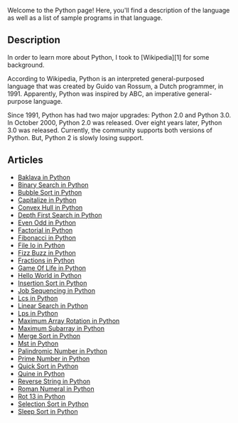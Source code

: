 Welcome to the Python page! Here, you'll find a description of the language as well as a list of sample programs in that language.

## Description

In order to learn more about Python, I took to [Wikipedia][1] for some background.

According to Wikipedia, Python is an interpreted general-purposed language that was created by Guido van Rossum, 
a Dutch programmer, in 1991. Apparently, Python was inspired by ABC, an imperative general-purpose language.

Since 1991, Python has had two major upgrades: Python 2.0 and Python 3.0. In October 2000, Python 2.0 was released. 
Over eight years later, Python 3.0 was released. Currently, the community supports both versions of Python. 
But, Python 2 is slowly losing support.


## Articles

- [Baklava in Python](https://sampleprograms.io/projects/baklava/python)
- [Binary Search in Python](https://sampleprograms.io/projects/binary-search/python)
- [Bubble Sort in Python](https://sampleprograms.io/projects/bubble-sort/python)
- [Capitalize in Python](https://sampleprograms.io/projects/capitalize/python)
- [Convex Hull in Python](https://sampleprograms.io/projects/convex-hull/python)
- [Depth First Search in Python](https://sampleprograms.io/projects/depth-first-search/python)
- [Even Odd in Python](https://sampleprograms.io/projects/even-odd/python)
- [Factorial in Python](https://sampleprograms.io/projects/factorial/python)
- [Fibonacci in Python](https://sampleprograms.io/projects/fibonacci/python)
- [File Io in Python](https://sampleprograms.io/projects/file-io/python)
- [Fizz Buzz in Python](https://sampleprograms.io/projects/fizz-buzz/python)
- [Fractions in Python](https://sampleprograms.io/projects/fractions/python)
- [Game Of Life in Python](https://sampleprograms.io/projects/game-of-life/python)
- [Hello World in Python](https://sampleprograms.io/projects/hello-world/python)
- [Insertion Sort in Python](https://sampleprograms.io/projects/insertion-sort/python)
- [Job Sequencing in Python](https://sampleprograms.io/projects/job-sequencing/python)
- [Lcs in Python](https://sampleprograms.io/projects/lcs/python)
- [Linear Search in Python](https://sampleprograms.io/projects/linear-search/python)
- [Lps in Python](https://sampleprograms.io/projects/lps/python)
- [Maximum Array Rotation in Python](https://sampleprograms.io/projects/maximum-array-rotation/python)
- [Maximum Subarray in Python](https://sampleprograms.io/projects/maximum-subarray/python)
- [Merge Sort in Python](https://sampleprograms.io/projects/merge-sort/python)
- [Mst in Python](https://sampleprograms.io/projects/mst/python)
- [Palindromic Number in Python](https://sampleprograms.io/projects/palindromic-number/python)
- [Prime Number in Python](https://sampleprograms.io/projects/prime-number/python)
- [Quick Sort in Python](https://sampleprograms.io/projects/quick-sort/python)
- [Quine in Python](https://sampleprograms.io/projects/quine/python)
- [Reverse String in Python](https://sampleprograms.io/projects/reverse-string/python)
- [Roman Numeral in Python](https://sampleprograms.io/projects/roman-numeral/python)
- [Rot 13 in Python](https://sampleprograms.io/projects/rot-13/python)
- [Selection Sort in Python](https://sampleprograms.io/projects/selection-sort/python)
- [Sleep Sort in Python](https://sampleprograms.io/projects/sleep-sort/python)
